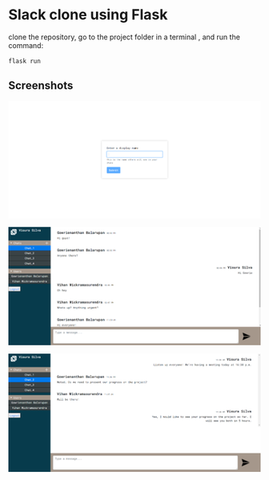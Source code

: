 # Slack clone using Flask


clone the repository, go to the project folder in a terminal , and run the command:
```
flask run
```

## Screenshots

![App screenshot](https://github.com/nanthan987/slack-clone/blob/master/screenshots/screenshot0.png?raw=true)


![App screenshot](https://github.com/nanthan987/slack-clone/blob/master/screenshots/screenshot1.png?raw=true)


![App screenshot](https://github.com/nanthan987/slack-clone/blob/master/screenshots/screenshot2.png?raw=true)
